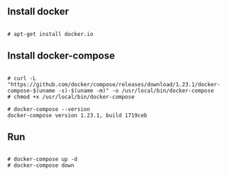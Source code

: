 ## Install docker
<pre><code>
# apt-get install docker.io
</pre></code>

## Install docker-compose
<pre><code>
# curl -L "https://github.com/docker/compose/releases/download/1.23.1/docker-compose-$(uname -s)-$(uname -m)" -o /usr/local/bin/docker-compose
# chmod +x /usr/local/bin/docker-compose

# docker-compose --version
docker-compose version 1.23.1, build 1719ceb
</pre></code>

## Run
<pre><code>
# docker-compose up -d
# docker-compose down
</pre></code>
